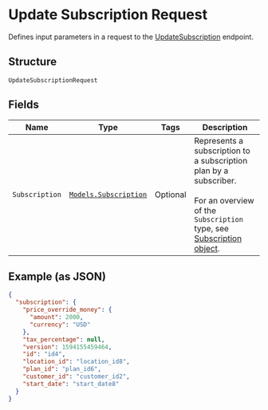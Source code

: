 
# Update Subscription Request

Defines input parameters in a request to the
[UpdateSubscription](../../doc/api/subscriptions.md#update-subscription) endpoint.

## Structure

`UpdateSubscriptionRequest`

## Fields

| Name | Type | Tags | Description |
|  --- | --- | --- | --- |
| `Subscription` | [`Models.Subscription`](../../doc/models/subscription.md) | Optional | Represents a subscription to a subscription plan by a subscriber.<br><br>For an overview of the `Subscription` type, see<br>[Subscription object](https://developer.squareup.com/docs/subscriptions-api/overview#subscription-object-overview). |

## Example (as JSON)

```json
{
  "subscription": {
    "price_override_money": {
      "amount": 2000,
      "currency": "USD"
    },
    "tax_percentage": null,
    "version": 1594155459464,
    "id": "id4",
    "location_id": "location_id8",
    "plan_id": "plan_id6",
    "customer_id": "customer_id2",
    "start_date": "start_date8"
  }
}
```

